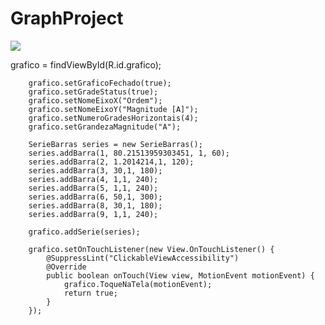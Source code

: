 # GraphProject
[![](https://jitpack.io/v/salarolimatheus/GraphProject.svg)](https://jitpack.io/#salarolimatheus/GraphProject)

grafico = findViewById(R.id.grafico);

        grafico.setGraficoFechado(true);
        grafico.setGradeStatus(true);
        grafico.setNomeEixoX("Ordem");
        grafico.setNomeEixoY("Magnitude [A]");
        grafico.setNumeroGradesHorizontais(4);
        grafico.setGrandezaMagnitude("A");

        SerieBarras series = new SerieBarras();
        series.addBarra(1, 80.21513959303451, 1, 60);
        series.addBarra(2, 1.2014214,1, 120);
        series.addBarra(3, 30,1, 180);
        series.addBarra(4, 1,1, 240);
        series.addBarra(5, 1,1, 240);
        series.addBarra(6, 50,1, 300);
        series.addBarra(8, 30,1, 180);
        series.addBarra(9, 1,1, 240);

        grafico.addSerie(series);

        grafico.setOnTouchListener(new View.OnTouchListener() {
            @SuppressLint("ClickableViewAccessibility")
            @Override
            public boolean onTouch(View view, MotionEvent motionEvent) {
                grafico.ToqueNaTela(motionEvent);
                return true;
            }
        });
